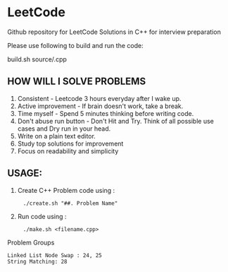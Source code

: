 # LeetCode
Github repository for LeetCode Solutions in C++ for interview preparation 

Please use following to build and run the code:

build.sh source/<filename>.cpp


## HOW WILL I SOLVE PROBLEMS
1. Consistent -  Leetcode 3 hours everyday after I wake up.
2. Active improvement - If brain doesn't work, take a break.
3. Time myself - Spend 5 minutes thinking before writing code.
4. Don't abuse run button - Don't Hit and Try. Think of all possible use cases and Dry run in your head.
5. Write on a plain text editor.
6. Study top solutions for improvement
7. Focus on readability and simplicity


## USAGE:

1. Create C++ Problem code using :
```
     ./create.sh "##. Problem Name"
```

2. Run code using :
```
     ./make.sh <filename.cpp>
```


Problem Groups
```
Linked List Node Swap : 24, 25
String Matching: 28
```
